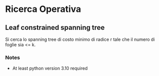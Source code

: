 # Ricerca Operativa

## Leaf constrained spanning tree

Si cerca lo spanning tree di costo minimo di radice r tale che il numero di foglie sia <= k.

### Notes

- At least python version 3.10 required
